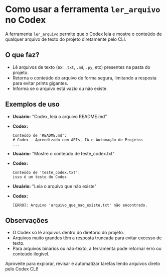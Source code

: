 # Como usar a ferramenta `ler_arquivo` no Codex

A ferramenta `ler_arquivo` permite que o Codex leia e mostre o conteúdo de qualquer arquivo de texto do projeto diretamente pelo CLI.

## O que faz?
- Lê arquivos de texto (ex: `.txt`, `.md`, `.py`, etc) presentes na pasta do projeto.
- Retorna o conteúdo do arquivo de forma segura, limitando a resposta para evitar prints gigantes.
- Informa se o arquivo está vazio ou não existe.

## Exemplos de uso
- **Usuário:** "Codex, leia o arquivo README.md"
- **Codex:**
  ```
  Conteúdo de 'README.md':
  # Codex – Aprendizado com APIs, IA e Automação de Projetos
  ...
  ```

- **Usuário:** "Mostre o conteúdo de teste_codex.txt"
- **Codex:**
  ```
  Conteúdo de 'teste_codex.txt':
  isso é um teste do Codex
  ```

- **Usuário:** "Leia o arquivo que não existe"
- **Codex:**
  ```
  [ERRO]: Arquivo 'arquivo_que_nao_existe.txt' não encontrado.
  ```

## Observações
- O Codex só lê arquivos dentro do diretório do projeto.
- Arquivos muito grandes têm a resposta truncada para evitar excesso de texto.
- Para arquivos binários ou não-texto, a ferramenta pode retornar erro ou conteúdo ilegível.

Aproveite para explorar, revisar e automatizar tarefas lendo arquivos direto pelo Codex CLI!
